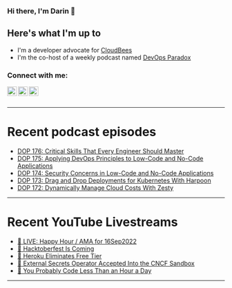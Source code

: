 ### Hi there, I'm Darin 👋

## Here's what I'm up to
- I'm a developer advocate for [CloudBees][cloudbees-website]
- I'm the co-host of a weekly podcast named [DevOps Paradox][dop-website]

### Connect with me:

[<img align="left" alt="darinpope | Twitter" width="22px" src="https://cdn.jsdelivr.net/npm/simple-icons@v3/icons/twitter.svg" />][twitter]
[<img align="left" alt="darinpope | LinkedIn" width="22px" src="https://cdn.jsdelivr.net/npm/simple-icons@v3/icons/linkedin.svg" />][linkedin]
[<img align="left" alt="darinpope | Instagram" width="22px" src="https://cdn.jsdelivr.net/npm/simple-icons@v3/icons/instagram.svg" />][instagram]

<br />
<br />

---

# Recent podcast episodes
<!-- BLOG-POST-LIST:START -->
- [DOP 176: Critical Skills That Every Engineer Should Master](https://www.devopsparadox.com/episodes/critical-skills-that-every-engineer-should-master-176/)
- [DOP 175: Applying DevOps Principles to Low-Code and No-Code Applications](https://www.devopsparadox.com/episodes/applying-devops-principles-to-low-code-and-no-code-applications-175/)
- [DOP 174: Security Concerns in Low-Code and No-Code Applications](https://www.devopsparadox.com/episodes/security-concerns-in-low-code-and-no-code-applications-174/)
- [DOP 173: Drag and Drop Deployments for Kubernetes With Harpoon](https://www.devopsparadox.com/episodes/drag-and-drop-deployments-for-kubernetes-with-harpoon-173/)
- [DOP 172: Dynamically Manage Cloud Costs With Zesty](https://www.devopsparadox.com/episodes/dynamically-manage-cloud-costs-with-zesty-172/)
<!-- BLOG-POST-LIST:END -->

---

# Recent YouTube Livestreams
<!-- YOUTUBE:START -->
- [🔴 LIVE: Happy Hour / AMA for 16Sep2022](https://www.youtube.com/watch?v=k0GjZSpoJGo)
- [🔴 Hacktoberfest Is Coming](https://www.youtube.com/watch?v=EysqqKxi7I4)
- [🔴 Heroku Eliminates Free Tier](https://www.youtube.com/watch?v=mfphdZKo4Uo)
- [🔴 External Secrets Operator Accepted Into the CNCF Sandbox](https://www.youtube.com/watch?v=hsMSWmiJWWM)
- [🔴 You Probably Code Less Than an Hour a Day](https://www.youtube.com/watch?v=zQfZd8f17CA)
<!-- YOUTUBE:END -->

---


[website]: https://www.darinpope.com/
[twitter]: https://twitter.com/darinpope
[youtube]: https://youtube.com/darinpope
[instagram]: https://instagram.com/darinpope
[linkedin]: https://linkedin.com/in/darinpope
[cloudbees-website]: https://www.cloudbees.com/
[dop-website]: https://www.devopsparadox.com/

<!--
**darinpope/darinpope** is a ✨ _special_ ✨ repository because its `README.md` (this file) appears on your GitHub profile.

Here are some ideas to get you started:

- 🔭 I’m currently working on ...
- 🌱 I’m currently learning ...
- 👯 I’m looking to collaborate on ...
- 🤔 I’m looking for help with ...
- 💬 Ask me about ...
- 📫 How to reach me: ...
- 😄 Pronouns: ...
- ⚡ Fun fact: ...
-->
